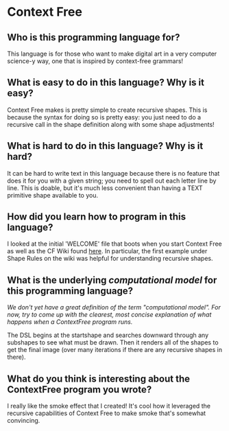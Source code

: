# Context Free

##  Who is this programming language for?

This language is for those who want to make digital art in a very computer science-y way, one that is inspired by context-free grammars! 

## What is easy to do in this language? Why is it easy?

Context Free makes is pretty simple to create recursive shapes. This is because the syntax for doing so is pretty easy: you just need to do a recursive call in the shape definition along with some shape adjustments!

## What is hard to do in this language? Why is it hard?

It can be hard to write text in this language because there is no feature that does it for you with a given string; you need to spell out each letter line by line. This is doable, but it's much less convenient than having a TEXT primitive shape available to you.


## How did you learn how to program in this language?

I looked at the initial 'WELCOME' file that boots when you start Context Free as well as the CF Wiki found [here](https://github.com/MtnViewJohn/context-free/wiki). In particular, the first example under Shape Rules on the wiki was helpful for understanding recursive shapes.

## What is the underlying _computational model_ for this programming language? 
_We don't yet have a great definition of the term "computational model". 
For now, try to come up with the clearest, most concise explanation of what 
happens when a ContextFree program runs._

The DSL begins at the startshape and searches downward through any subshapes to see what must be drawn. Then it renders all of the shapes to get the final image (over many iterations if there are any recursive shapes in there).

## What do you think is interesting about the ContextFree program you wrote?

I really like the smoke effect that I created! It's cool how it leveraged the recursive capabilities of Context Free to make smoke that's somewhat convincing.